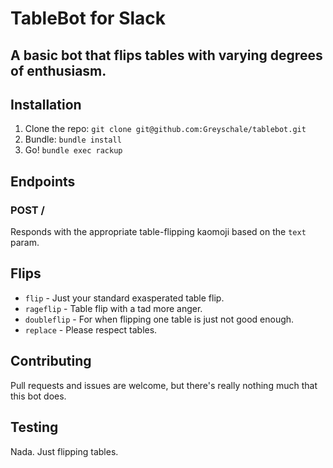 # TableBot for Slack
## A basic bot that flips tables with varying degrees of enthusiasm.

## Installation
1. Clone the repo:
  `git clone git@github.com:Greyschale/tablebot.git`
1. Bundle:
  `bundle install`
1. Go!
  `bundle exec rackup`

## Endpoints
### POST /
Responds with the appropriate table-flipping kaomoji based on the `text` param.

## Flips
 * `flip` - Just your standard exasperated table flip.
 * `rageflip` - Table flip with a tad more anger.
 * `doubleflip` - For when flipping one table is just not good enough.
 * `replace` - Please respect tables.


## Contributing
Pull requests and issues are welcome, but there's really nothing much that this bot does.

## Testing
Nada. Just flipping tables.
